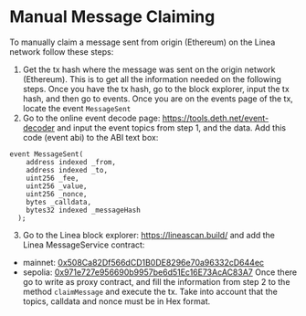 # Manual Message Claiming

To manually claim a message sent from origin (Ethereum) on the Linea network follow these steps:

1. Get the tx hash where the message was sent on the origin network (Ethereum). This is to get all the information
needed on the following steps. Once you have the tx hash, go to the block explorer, input the tx hash, and then go to events.
Once you are on the events page of the tx, locate the event `MessageSent`
2. Go to the online event decode page: https://tools.deth.net/event-decoder and input the event topics from step 1, and the data.
Add this code (event abi) to the ABI text box:
```
event MessageSent(
    address indexed _from,
    address indexed _to,
    uint256 _fee,
    uint256 _value,
    uint256 _nonce,
    bytes _calldata,
    bytes32 indexed _messageHash
  );
```
3. Go to the Linea block explorer: https://lineascan.build/ and add the Linea MessageService contract:
- mainnet: [0x508Ca82Df566dCD1B0DE8296e70a96332cD644ec](https://lineascan.build/address/0x508Ca82Df566dCD1B0DE8296e70a96332cD644ec#writeProxyContract)
- sepolia: [0x971e727e956690b9957be6d51Ec16E73AcAC83A7](https://sepolia.lineascan.build/address/0x971e727e956690b9957be6d51Ec16E73AcAC83A7#writeProxyContract)
Once there go to write as proxy contract, and fill the information from step 2 to the method `claimMessage` and execute the tx.
Take into account that the topics, calldata and nonce must be in Hex format.

